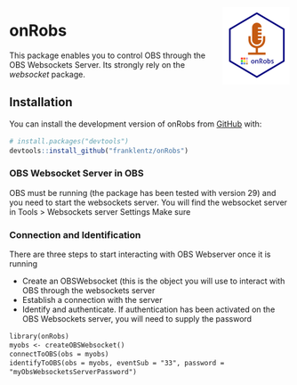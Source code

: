 
<!-- README.md is generated from README.Rmd. Please edit that file -->

<a href="https://franklentz.github.io/onRobs/"><img src="man/figures/logo.png" align="right" height="139" alt="onRobs website" /></a>

# onRobs

<!-- badges: start -->
<!-- badges: end -->

This package enables you to control OBS through the OBS Websockets
Server. Its strongly rely on the *websocket* package.

## Installation

You can install the development version of onRobs from
[GitHub](https://github.com/) with:

``` r
# install.packages("devtools")
devtools::install_github("franklentz/onRobs")
```

### OBS Websocket Server in OBS

OBS must be running (the package has been tested with version 29) and
you need to start the websockets server. You will find the websocket
server in Tools \> Websockets server Settings Make sure

### Connection and Identification

There are three steps to start interacting with OBS Webserver once it is
running

- Create an OBSWebsocket (this is the object you will use to interact
  with OBS through the websockets server
- Establish a connection with the server
- Identify and authenticate. If authentication has been activated on the
  OBS Websockets server, you will need to supply the password

<!-- -->

    library(onRobs)
    myobs <- createOBSWebsocket() 
    connectToOBS(obs = myobs)
    identifyToOBS(obs = myobs, eventSub = "33", password = "myObsWebsocketsServerPassword")
